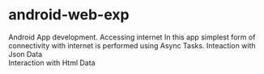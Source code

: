 # android-web-exp
Android App development. Accessing internet
In this app simplest form of connectivity with internet is performed using Async Tasks.
Inteaction with Json Data  
Interaction with Html Data
